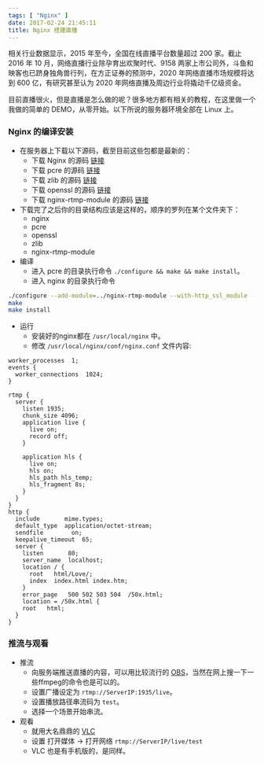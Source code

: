 ```yaml
---
tags: [ "Nginx" ]
date: 2017-02-24 21:45:11
title: Nginx 搭建直播
---
```


相关行业数据显示，2015 年至今，全国在线直播平台数量超过 200 家。截止 2016 年 10 月，网络直播行业除孕育出欢聚时代、9158 两家上市公司外，斗鱼和映客也已跻身独角兽行列，在方正证券的预测中，2020 年网络直播市场规模将达到 600 亿，有研究甚至认为 2020 年网络直播及周边行业将撬动千亿级资金。

<!--more-->

目前直播很火，但是直播是怎么做的呢？很多地方都有相关的教程，在这里做一个我做的简单的 DEMO，从零开始。以下所说的服务器环境全部在 Linux 上。

### Nginx 的编译安装

  - 在服务器上下载以下源码，截至目前这些包都是最新的：
    - 下载 Nginx 的源码 [链接](https://nginx.org/download/nginx-1.10.1.zip)
    - 下载 pcre 的源码 [链接](ftp://ftp.csx.cam.ac.uk/pub/software/programming/pcre/pcre-8.39.tar.gz)
    - 下载 zlib 的源码 [链接](https://nginx.org/download/nginx-1.10.1.zip)
    - 下载 openssl 的源码 [链接](https://nginx.org/download/nginx-1.10.1.zip)
    - 下载 nginx-rtmp-module 的源码 [链接](https://github.com/arut/nginx-rtmp-module)
  - 下载完了之后你的目录结构应该是这样的，顺序的罗列在某个文件夹下：
    - nginx
    - pcre
    - openssl
    - zlib
    - nginx-rtmp-module
  - 编译
    - 进入 pcre 的目录执行命令 `./configure && make && make install`。
    - 进入 nginx 的目录执行命令

``` bash
./configure --add-module=../nginx-rtmp-module --with-http_ssl_module  --with-openssl=../openssl --with-zlib=../zlib
make
make install
```

  - 运行
    - 安装好的nginx都在 `/usr/local/nginx` 中。
    - 修改 `/usr/local/nginx/conf/nginx.conf` 文件内容:

``` apacheConf
worker_processes  1;
events {
  worker_connections  1024;
}

rtmp {
  server {
    listen 1935;
    chunk_size 4096;
    application live {
      live on;
      record off;
    }

    application hls {
      live on;
      hls on;
      hls_path hls_temp;
      hls_fragment 8s;
    }
  }
}
http {
  include       mime.types;
  default_type  application/octet-stream;
  sendfile        on;
  keepalive_timeout  65;
  server {
    listen       80;
    server_name  localhost;
    location / {
      root   html/Love/;
      index  index.html index.htm;
    }
    error_page   500 502 503 504  /50x.html;
    location = /50x.html {
    root   html;
  }
}
```

### 推流与观看
  - 推流
    - 向服务端推送直播的内容，可以用比较流行的 [OBS](https://obsproject.com/)，当然在网上搜一下一些ffmpeg的命令也是可以的。
    - 设置广播设定为 `rtmp://ServerIP:1935/live`。
    - 设置播放路径串流码为 `test`。
    - 选择一个场景开始串流。
  - 观看
    - 就用大名鼎鼎的 [VLC](http://www.videolan.org/vlc/)
    - 设置 打开媒体 -> 打开网络 `rtmp://ServerIP/live/test`
    - VLC 也是有手机版的，是同样。
